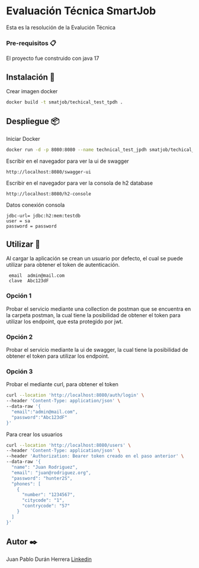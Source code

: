 # Evaluación Técnica SmartJob

Esta es la resolución de la Evalución Técnica

### Pre-requisitos 📋

El proyecto fue construido con java 17

## Instalación 🔧

Crear imagen docker

```bash
docker build -t smatjob/techical_test_tpdh .
```

## Despliegue 📦

Iniciar Docker

```bash
docker run -d -p 8080:8080 --name technical_test_jpdh smatjob/techical_test_tpdh
```

Escribir en el navegador para ver la ui de swagger

```url
http://localhost:8080/swagger-ui
```

Escribir en el navegador para ver la consola de h2 database

```url
http://localhost:8080/h2-console
```
Datos conexión consola
```properties
jdbc-url= jdbc:h2:mem:testdb
user = sa
password = password
```


##  Utilizar 🚀

Al cargar la aplicación se crean un usuario por defecto, el cual se puede utilizar para obtener el token de autenticación.

```properties
 email  admin@mail.com
 clave  Abc123dF
```
    

### Opción 1
Probar el servicio mediante una collection de postman que se encuentra en la carpeta postman, la cual tiene la posibilidad de obtener el token para utilizar los endpoint, que esta protegido por jwt.

### Opción 2
Probar el servicio mediante la ui de swagger, la cual tiene la posibilidad de obtener el token para utilizar los endpoint.

### Opción 3
Probar el mediante curl, para obtener el token
```bash
curl --location 'http://localhost:8080/auth/login' \
--header 'Content-Type: application/json' \
--data-raw '{
  "email":"admin@mail.com",
  "password":"Abc123dF"
}'
```

Para crear los usuarios
```bash
curl --location 'http://localhost:8080/users' \
--header 'Content-Type: application/json' \
--header 'Authorization: Bearer token creado en el paso anterior' \
--data-raw '{
  "name": "Juan Rodriguez",
  "email": "juan@rodriguez.org",
  "password": "hunter2S",
  "phones": [
    {
      "number": "1234567",
      "citycode": "1",
      "contrycode": "57"
    }
  ]
}'
```
## Autor ✒️

Juan Pablo Durán Herrera [Linkedin](https://www.linkedin.com/in/jpduranhe/)
